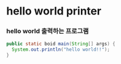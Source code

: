 # hello world printer

### hello world 출력하는 프로그램

```java
public static boid main(String[] args) {
  System.out.println("hello world!!");
}
```